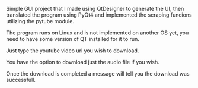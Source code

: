 Simple GUI project that I made using QtDesigner to generate the UI, then translated the program using PyQt4 and implemented the scraping funcions utilizing the pytube module.

The program runs on Linux and is not implemented on another OS yet, you need to have some version of QT installed for it to run. 

Just type the youtube video url you wish to download.

You have the option to download just the audio file if you wish.

Once the download is completed a message will tell you the download was successfull.
